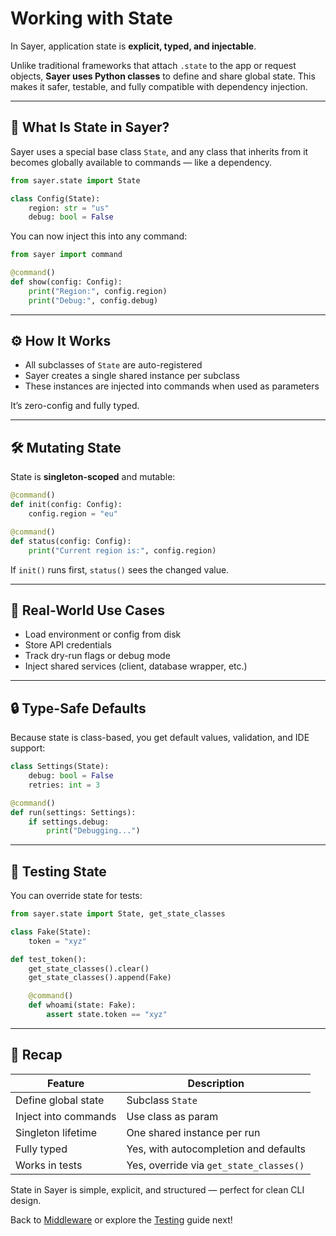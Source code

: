 # Working with State

In Sayer, application state is **explicit, typed, and injectable**.

Unlike traditional frameworks that attach `.state` to the app or request objects, **Sayer uses Python classes** to define and share global state.
This makes it safer, testable, and fully compatible with dependency injection.

---

## 🧠 What Is State in Sayer?

Sayer uses a special base class `State`, and any class that inherits from it becomes globally available to commands — like a dependency.

```python
from sayer.state import State

class Config(State):
    region: str = "us"
    debug: bool = False
```

You can now inject this into any command:

```python
from sayer import command

@command()
def show(config: Config):
    print("Region:", config.region)
    print("Debug:", config.debug)
```

---

## ⚙️ How It Works

* All subclasses of `State` are auto-registered
* Sayer creates a single shared instance per subclass
* These instances are injected into commands when used as parameters

It’s zero-config and fully typed.

---

## 🛠️ Mutating State

State is **singleton-scoped** and mutable:

```python
@command()
def init(config: Config):
    config.region = "eu"

@command()
def status(config: Config):
    print("Current region is:", config.region)
```

If `init()` runs first, `status()` sees the changed value.

---

## 📁 Real-World Use Cases

* Load environment or config from disk
* Store API credentials
* Track dry-run flags or debug mode
* Inject shared services (client, database wrapper, etc.)

---

## 🔒 Type-Safe Defaults

Because state is class-based, you get default values, validation, and IDE support:

```python
class Settings(State):
    debug: bool = False
    retries: int = 3

@command()
def run(settings: Settings):
    if settings.debug:
        print("Debugging...")
```

---

## 🧪 Testing State

You can override state for tests:

```python
from sayer.state import State, get_state_classes

class Fake(State):
    token = "xyz"

def test_token():
    get_state_classes().clear()
    get_state_classes().append(Fake)

    @command()
    def whoami(state: Fake):
        assert state.token == "xyz"
```

---

## 🧰 Recap

| Feature              | Description                             |
| -------------------- | --------------------------------------- |
| Define global state  | Subclass `State`                        |
| Inject into commands | Use class as param                      |
| Singleton lifetime   | One shared instance per run             |
| Fully typed          | Yes, with autocompletion and defaults   |
| Works in tests       | Yes, override via `get_state_classes()` |

State in Sayer is simple, explicit, and structured — perfect for clean CLI design.

Back to [Middleware](./middleware.md) or explore the [Testing](./testing.md) guide next!
